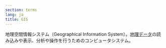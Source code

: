 ```yaml
---
section: terms
lang: ja
title: GIS
---
```


地理空間情報システム（Geographical Information System）。[地理データ](/glossary/ja/terms/geodata/)の読み込みや表示、分析や操作を行うためのコンピュータシステム。
